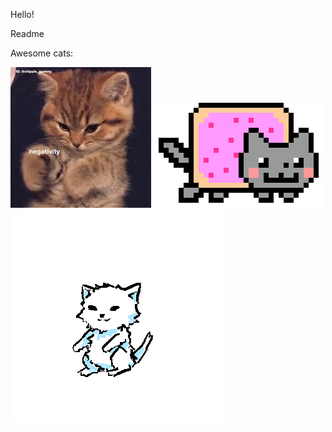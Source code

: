 Hello!

Readme

Awesome cats:

![CUTE cate](./cat.jfif)
![pink cat](./cat2.gif)
![Snowy cat](./cat3.gif)